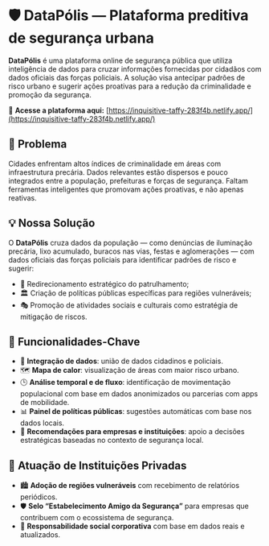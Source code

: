 # 🛡️ DataPólis — Plataforma preditiva de segurança urbana

**DataPólis** é uma plataforma online de segurança pública que utiliza inteligência de dados para cruzar informações fornecidas por cidadãos com dados oficiais das forças policiais. A solução visa antecipar padrões de risco urbano e sugerir ações proativas para a redução da criminalidade e promoção da segurança.

🔗 **Acesse a plataforma aqui:** [https://inquisitive-taffy-283f4b.netlify.app/](https://inquisitive-taffy-283f4b.netlify.app/)

## 🚨 Problema

Cidades enfrentam altos índices de criminalidade em áreas com infraestrutura precária. Dados relevantes estão dispersos e pouco integrados entre a população, prefeituras e forças de segurança. Faltam ferramentas inteligentes que promovam ações proativas, e não apenas reativas.

## 💡 Nossa Solução

O **DataPólis** cruza dados da população — como denúncias de iluminação precária, lixo acumulado, buracos nas vias, festas e aglomerações — com dados oficiais das forças policiais para identificar padrões de risco e sugerir:

- 📍 Redirecionamento estratégico do patrulhamento;
- 🏛️ Criação de políticas públicas específicas para regiões vulneráveis;
- 🎭 Promoção de atividades sociais e culturais como estratégia de mitigação de riscos.

## 🔑 Funcionalidades-Chave

- 🔄 **Integração de dados**: união de dados cidadinos e policiais.
- 🗺️ **Mapa de calor**: visualização de áreas com maior risco urbano.
- 🕒 **Análise temporal e de fluxo**: identificação de movimentação populacional com base em dados anonimizados ou parcerias com apps de mobilidade.
- 📊 **Painel de políticas públicas**: sugestões automáticas com base nos dados locais.
- 🧭 **Recomendações para empresas e instituições**: apoio a decisões estratégicas baseadas no contexto de segurança local.

## 🏢 Atuação de Instituições Privadas

- 🏙️ **Adoção de regiões vulneráveis** com recebimento de relatórios periódicos.
- 🛡️ **Selo “Estabelecimento Amigo da Segurança”** para empresas que contribuem com o ecossistema de segurança.
- 🌱 **Responsabilidade social corporativa** com base em dados reais e atualizados.
